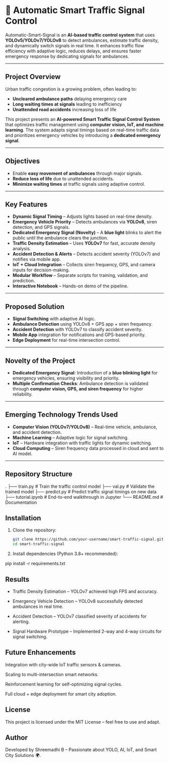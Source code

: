 # 🚦 Automatic Smart Traffic Signal Control  

Automatic-Smart-Signal is an **AI-based traffic control system** that uses **YOLOv5/YOLOv7/YOLOv8** to detect ambulances, estimate traffic density, and dynamically switch signals in real time. It enhances traffic flow efficiency with adaptive logic, reduces delays, and ensures faster emergency response by dedicating signals for ambulances.  

---

## Project Overview  
Urban traffic congestion is a growing problem, often leading to:  
- **Uncleared ambulance paths** delaying emergency care  
- **Long waiting times at signals** leading to inefficiency  
- **Unattended road accidents** increasing loss of life  

This project presents an **AI-powered Smart Traffic Signal Control System** that optimizes traffic management using **computer vision, IoT, and machine learning**. The system adapts signal timings based on real-time traffic data and prioritizes emergency vehicles by introducing a **dedicated emergency signal**.  

---

## Objectives  
- Enable **easy movement of ambulances** through major signals.  
- **Reduce loss of life** due to unattended accidents.  
- **Minimize waiting times** at traffic signals using adaptive control.  

---

##  Key Features  
-  **Dynamic Signal Timing** – Adjusts lights based on real-time density.  
-  **Emergency Vehicle Priority** – Detects ambulances via **YOLOv8**, siren detection, and GPS signals.  
-  **Dedicated Emergency Signal (Novelty)** – A **blue light** blinks to alert the public until the ambulance clears the junction.  
-  **Traffic Density Estimation** – Uses **YOLOv7** for fast, accurate density analysis.  
-  **Accident Detection & Alerts** – Detects accident severity (YOLOv7) and notifies via mobile app.  
-  **IoT + Cloud Integration** – Collects siren frequency, GPS, and camera inputs for decision-making.  
-  **Modular Workflow** – Separate scripts for training, validation, and prediction.  
-  **Interactive Notebook** – Hands-on demo of the pipeline.  

---

##  Proposed Solution  
- **Signal Switching** with adaptive AI logic.  
- **Ambulance Detection** using YOLOv8 + GPS app + siren frequency.  
- **Accident Detection** with YOLOv7 to classify accident severity.  
- **Mobile App** integration for notifications and GPS-based priority.  
- **Edge Deployment** for real-time intersection control.  

---

##  Novelty of the Project  
-  **Dedicated Emergency Signal**: Introduction of a **blue blinking light** for emergency vehicles, ensuring visibility and priority.  
-  **Multiple Confirmation Checks**: Ambulance detection is validated through **computer vision, GPS, and siren frequency** for higher reliability.  

---

## Emerging Technology Trends Used  
- **Computer Vision (YOLOv7/YOLOv8)** – Real-time vehicle, ambulance, and accident detection.  
- **Machine Learning** – Adaptive logic for signal switching.  
- **IoT** – Hardware integration with traffic lights for dynamic switching.  
- **Cloud Computing** – Siren frequency data processed in cloud and sent to AI model.  

---

##  Repository Structure  

.
├── train.py        # Train the traffic control model
├── val.py          # Validate the trained model
├── predict.py      # Predict traffic signal timings on new data
├── tutorial.ipynb  # End-to-end walkthrough in Jupyter
└── README.md       # Documentation


##  Installation  
1. Clone the repository:  
   ```bash
   git clone https://github.com/your-username/smart-traffic-signal.git
   cd smart-traffic-signal
   

2. Install dependencies (Python 3.8+ recommended):

pip install -r requirements.txt

## Results

- Traffic Density Estimation – YOLOv7 achieved high FPS and accuracy.

- Emergency Vehicle Detection – YOLOv8 successfully detected ambulances in real time.

- Accident Detection – YOLOv7 classified severity of accidents for alerting.

- Signal Hardware Prototype – Implemented 2-way and 4-way circuits for signal switching.

## Future Enhancements

Integration with city-wide IoT traffic sensors & cameras.

Scaling to multi-intersection smart networks.

Reinforcement learning for self-optimizing signal cycles.

Full cloud + edge deployment for smart city adoption.

## License

This project is licensed under the MIT License – feel free to use and adapt.

## Author

Developed by Shreemadhi B – Passionate about YOLO, AI, IoT, and Smart City Solutions 🌍.
